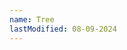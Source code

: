 ```yaml
---
name: Tree
lastModified: 08-09-2024
---
```


<script>

  import { Tree } from "$lib/components";

  const treeStructure = {
    {
      name: "src",
      children: [
        {
          name: "+page.svelte"
        },
        {
          name: "Component.svelte"
        }
      ]
    },
    {
      name: "docs",
      children: [
        {
          name: "Home.md"
        },
        {
          name: "Component.svelte"
        }
      ]
    }
  }
</script>

